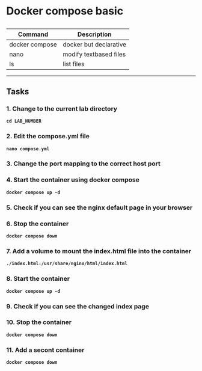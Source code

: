 # Docker compose basic
## 
| Command | Description |
| --- | --- |
| docker compose | docker but declarative |
| nano | modify textbased files |
| ls | list files |
---

## Tasks
### 1. Change to the current lab directory
**`cd LAB_NUMBER`** 

### 2. Edit the compose.yml file
**`nano compose.yml`**  

### 3. Change the port mapping to the correct host port

### 4. Start the container using docker compose
**`docker compose up -d`**  

### 5. Check if you can see the nginx default page in your browser

### 6. Stop the container
**`docker compose down`**  

### 7. Add a volume to mount the index.html file into the container
**`./index.html:/usr/share/nginx/html/index.html`**  

### 8. Start the container
**`docker compose up -d`**  

### 9. Check if you can see the changed index page

### 10. Stop the container
**`docker compose down`**  

### 11. Add a secont container
**`docker compose down`**  